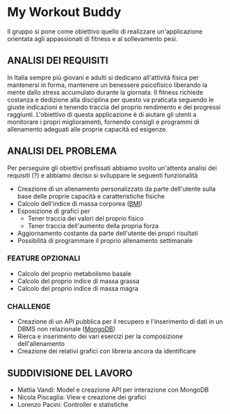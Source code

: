 # My Workout Buddy #

Il gruppo si pone come obiettivo quello di realizzare un'applicazione orientata agli appassionati di fitness e  al sollevamento pesi.

## ANALISI DEI REQUISITI ##
In Italia sempre più giovani e adulti si dedicano all'attività fisica per mantenersi in forma, mantenere un benessere psicofisico liberando la mente dallo stress accumulato durante la giornata. Il fitness richiede costanza e dedizione alla disciplina per questo va praticata seguendo le giuste indicazioni e tenendo traccia del proprio rendimento e dei progressi raggiunti.
L'obiettivo di questa applicazione è di aiutare gli utenti a monitorare i propri miglioramenti, fornendo consigli e programmi di allenamento adeguati alle proprie capacità ed esigenze.

## ANALISI DEL PROBLEMA ##
Per perseguire gli obiettivi prefissati abbiamo svolto un'attenta analisi dei requisiti (?) e abbiamo deciso si sviluppare le seguenti funzionalità

* Creazione di un allenamento personalizzato da parte dell'utente sulla base delle proprie capacità e caratteristiche fisiche
* Calcolo dell'indice di massa corporea ([BMI](https://en.wikipedia.org/wiki/Body_mass_index))
* Esposizione di grafici per
    * Tener traccia dei valori del proprio fisico
    * Tener traccia dell'aumento della propria forza
* Aggiornamento costante da parte dell'utente dei propri risultati
* Possibilità di programmare il proprio allenamento settimanale

### FEATURE OPZIONALI ###
* Calcolo del proprio metabolismo basale
* Calcolo del proprio indice di massa grassa
* Calcolo del proprio indice di massa magra

### CHALLENGE ###
* Creazione di un API pubblica per il recupero e l'inserimento di dati in un DBMS non relazionale ([MongoDB](https://www.mongodb.org))
* Rierca e inserimento dei vari esercizi per la composizione dell'allenamento
* Creazione dei relativi grafici con libreria ancora da identificare

## SUDDIVISIONE DEL LAVORO ##
* Mattia Vandi: Model e creazione API per interazione con MongoDB
* Nicola Piscaglia: View e creazione dei grafici
* Lorenzo Pacini: Controller e statistiche